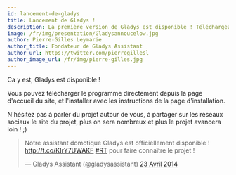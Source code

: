 ```yaml
---
id: lancement-de-gladys
title: Lancement de Gladys !
description: La première version de Gladys est disponible ! Téléchargez-la gratuitement et participez au programme développeur!
image: /fr/img/presentation/Gladysannoucelow.jpg
author: Pierre-Gilles Leymarie
author_title: Fondateur de Gladys Assistant
author_url: https://twitter.com/pierregillesl
author_image_url: /fr/img/pierre-gilles.jpg
---
```


Ca y est, Gladys est disponible !

Vous pouvez télécharger le programme directement depuis la page d'accueil du site, et l'installer avec les instructions de la page d'installation.

N'hésitez pas à parler du projet autour de vous, à partager sur les réseaux sociaux le site du projet, plus on sera nombreux et plus le projet avancera loin ! ;)

<blockquote class="twitter-tweet" lang="fr"><p>Notre assistant domotique Gladys est officiellement disponible ! <a href="http://t.co/KIrY7UWAKF">http://t.co/KIrY7UWAKF</a> <a href="https://twitter.com/search?q=%23RT&src=hash">#RT</a> pour faire connaître le projet !</p>— Gladys Assistant (@gladysassistant) <a href="https://twitter.com/gladysassistant/statuses/458907314159124480">23 Avril 2014</a></blockquote>
<script async src="//platform.twitter.com/widgets.js" charset="utf-8"></script>
